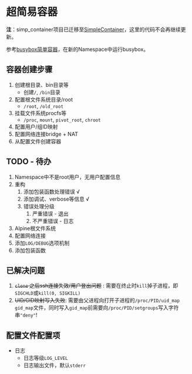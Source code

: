 # 超简易容器

**注**：simp_container项目已迁移至[SimpleContainer](https://github.com/EricJeffrey/SimpleContainer)，这里的代码不会再继续更新。

参考[busybox简单容器](https://segmentfault.com/a/1190000006913509)，在新的Namespace中运行busybox。

## 容器创建步骤
1. 创建根目录、bin目录等
   - 创建`/`, `/bin`目录
2. 配置根文件系统目录/root
   - `/root`, `/old_root`
3. 挂载文件系统procfs等
   - `/proc`, `mount`, `pivot_root`, `chroot`
4. 配置用户/组ID映射
5. 配置网络连接bridge + NAT
6. 从配置文件创建容器

## TODO - 待办
1. Namespace中不是root用户，无用户配置信息
2. 重构
   1. 添加包装函数处理错误 √
   2. 添加调试、verbose等信息 √
   3. 错误处理分级
      1. 严重错误 - 退出
      2. 不严重错误 - 日志
3. Alpine根文件系统
4. 配置网络连接
5. 添加`LOG/DEBUG`选项机制
6. 添加包装函数

## 已解决问题
1. ~~`clone` 之后ssh连接失效/用户登出问题~~ : 需要在终止时`kill`掉子进程，即`SIGCHLD`或`kill(0, SIGKILL)`
2. ~~UID/GID映射写入失败~~: 需要由父进程向打开子进程的`/proc/PID/uid_map gid_map`文件，同时写入`gid_map`前需要向`/proc/PID/setgroups`写入字符串`"deny"`!

## 配置文件配置项
- 日志
  - 日志等级`LOG_LEVEL`
  - 日志输出文件，默认`stderr`
